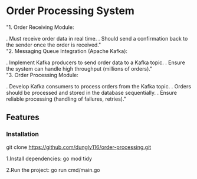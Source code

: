 # Order Processing System
"1. Order Receiving Module:

. Must receive order data in real time.
. Should send a confirmation back to the sender once the order is received."	
"2. Messaging Queue Integration (Apache Kafka):

. Implement Kafka producers to send order data to a Kafka topic.
. Ensure the system can handle high throughput (millions of orders)."	
"3. Order Processing Module:

. Develop Kafka consumers to process orders from the Kafka topic.
. Orders should be processed and stored in the database sequentially.
. Ensure reliable processing (handling of failures, retries)."	
## Features
### Installation
git clone https://github.com/dungly116/order-processing.git

1.Install dependencies:
go mod tidy

2.Run the project:
go run cmd/main.go


